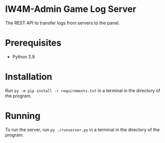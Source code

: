 # IW4M-Admin Game Log Server
The REST API to transfer logs from servers to the panel.

# Prerequisites
 * Python 3.9

# Installation
Run `py -m pip install -r requirements.txt` in a terminal in the directory of the program.

# Running
To run the server, run `py ./runserver.py` in a terminal in the directory of the program.
